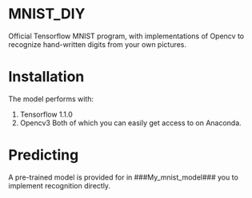 # MNIST_DIY
Official Tensorflow MNIST program, 
with implementations of Opencv to recognize hand-written digits from your own pictures.


# Installation
The model performs with:
1) Tensorflow 1.1.0
2) Opencv3
Both of which you can easily get access to on Anaconda.


# Predicting
A pre-trained model is provided for in ###My_mnist_model### you to implement recognition directly.
